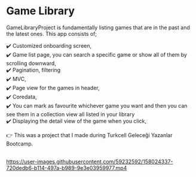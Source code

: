 # Game Library 

GameLibraryProject is fundamentally listing games that are in the past and the latest ones. This app consists of;

✔️ Customized onboarding screen,<br> 
✔️ Game list page, you can search a specific game or show all of them by scrolling downward, <br>
✔️ Pagination, filtering <br>
✔️ MVC, <br>
✔️ Page view for the games in header, <br>
✔️ Coredata, <br>
✔️ You can mark as favourite whichever game you want and then you can see them in a collection view all listed in your library <br>
✔️ Displaying the detail view of the game when you click, 

👉 This was a project that I made during Turkcell Geleceği Yazanlar Bootcamp.<br><br>

https://user-images.githubusercontent.com/59232592/158024337-720dedb6-b114-497a-b989-9e3e03959977.mp4

